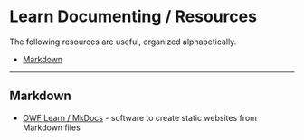 # Learn Documenting / Resources #

The following resources are useful, organized alphabetically.

* [Markdown](#markdown)

-------------

## Markdown ##

* [OWF Learn / MkDocs](http://learn.openwaterfoundation.org/owf-learn-mkdocs/) - software to create static websites from Markdown files
